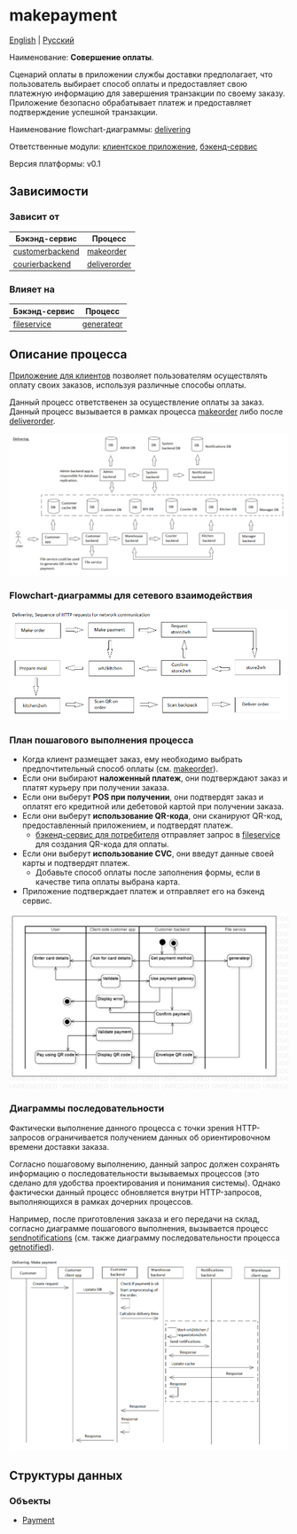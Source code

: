 # makepayment

[English](makepayment.md) | [Русский](makepayment.ru.md)

Наименование: **Совершение оплаты**.

Сценарий оплаты в приложении службы доставки предполагает, что пользователь выбирает способ оплаты и предоставляет свою платежную информацию для завершения транзакции по своему заказу.
Приложение безопасно обрабатывает платеж и предоставляет подтверждение успешной транзакции.

Наименование flowchart-диаграммы: [delivering](../../flowchartsteps/delivering/README.ru.md)

Ответственные модули: [клиентское приложение](../../frontend/customerclient.ru.md), [бэкенд-сервис](../../backend/customerbackend.ru.md)

Версия платформы: v0.1

## Зависимости

### Зависит от

| Бэкэнд-сервис | Процесс |
| --- | ---- |
| [customerbackend](../../backend/customerbackend.ru.md) | [makeorder](../delivering/makeorder.ru.md) |
| [courierbackend](../../backend/courierbackend.ru.md) | [deliverorder](../delivering/deliverorder.ru.md) |

### Влияет на

| Бэкэнд-сервис | Процесс |
| --- | ---- |
| [fileservice](../../backend/fileservice.ru.md) | [generateqr](../fileservice/generateqr.ru.md) |

## Описание процесса

[Приложение для клиентов](../../frontend/customerclient.md) позволяет пользователям осуществлять оплату своих заказов, используя различные способы оплаты.

Данный процесс ответственен за осуществление оплаты за заказ. Данный процесс вызывается в рамках процесса [makeorder](../delivering/makeorder.ru.md) либо после [deliverorder](../delivering/deliverorder.ru.md).

![delivering_overall](../../img/processpatterns/delivering_overall.png)

### Flowchart-диаграммы для сетевого взаимодействия

![overall.delivering](../../img/flowcharts/overall.delivering.png)

### План пошагового выполнения процесса

- Когда клиент размещает заказ, ему необходимо выбрать предпочтительный способ оплаты (см. [makeorder](../delivering/makeorder.ru.md)).
- Если они выбирают **наложенный платеж**, они подтверждают заказ и платят курьеру при получении заказа.
- Если они выберут **POS при получении**, они подтвердят заказ и оплатят его кредитной или дебетовой картой при получении заказа.
- Если они выберут **использование QR-кода**, они сканируют QR-код, предоставленный приложением, и подтвердят платеж.
    - [бэкенд-сервис для потребителя](../../backend/customerbackend.md) отправляет запрос в [fileservice](../../backend/fileservice.md) для создания QR-кода для оплаты.
- Если они выберут **использование CVC**, они введут данные своей карты и подтвердят платеж.
    - Добавьте способ оплаты после заполнения формы, если в качестве типа оплаты выбрана карта.
- Приложение подтверждает платеж и отправляет его на бэкенд сервис.

![customer.makepayment](../../img/activitydiagrams/customer.makepayment.png)

### Диаграммы последовательности

Фактически выполнение данного процесса с точки зрения HTTP-запросов ограничивается получением данных об ориентировочном времени доставки заказа. 

Согласно пошаговому выполнению, данный запрос должен сохранять информацию о последовательности вызываемых процессов (это сделано для удобства проектирования и понимания системы). 
Однако фактически данный процесс обновляется внутри HTTP-запросов, выполняющихся в рамках дочерних процессов.

Например, после приготовления заказа и его передачи на склад, согласно диаграмме пошагового выполнения, вызывается процесс [sendnotifications](../../processes/notificationsbackend/sendnotifications.ru.md) (см. также диаграмму последовательности процесса [getnotified](../../processes/notificationsbackend/getnotified.ru.md)).

![delivering.makepaymentrequest](../../img/sequencediagram/delivering.makepaymentrequest.png)

## Структуры данных

### Объекты 

- [Payment](https://github.com/alexeysp11/workflow-lib/blob/main/src/Models/Business/Monetary/Payment.cs)

